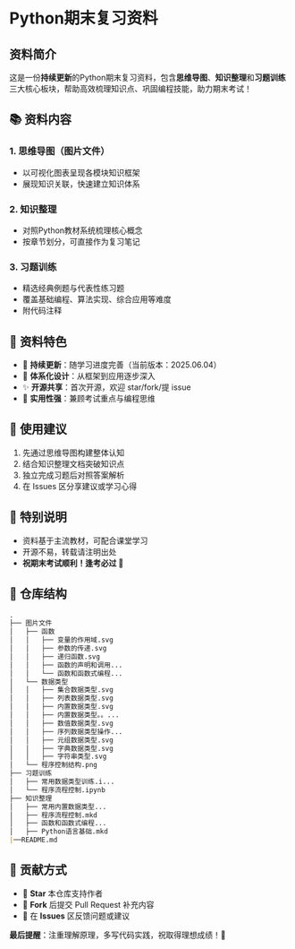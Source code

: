 # Python期末复习资料  

## 资料简介  
这是一份**持续更新**的Python期末复习资料，包含**思维导图**、**知识整理**和**习题训练**三大核心板块，帮助高效梳理知识点、巩固编程技能，助力期末考试！  


## 📚 资料内容  
### 1. 思维导图（图片文件）  
- 以可视化图表呈现各模块知识框架  
- 展现知识关联，快速建立知识体系  

### 2. 知识整理  
- 对照Python教材系统梳理核心概念    
- 按章节划分，可直接作为复习笔记  

### 3. 习题训练  
- 精选经典例题与代表性练习题  
- 覆盖基础编程、算法实现、综合应用等难度  
- 附代码注释  


## 🌟 资料特色  
- 📌 **持续更新**：随学习进度完善（当前版本：2025.06.04）  
- 🧩 **体系化设计**：从框架到应用逐步深入  
- ✨ **开源共享**：首次开源，欢迎 star/fork/提 issue  
- 📖 **实用性强**：兼顾考试重点与编程思维  


## 📝 使用建议  
1. 先通过思维导图构建整体认知  
2. 结合知识整理文档突破知识点  
3. 独立完成习题后对照答案解析  
4. 在 Issues 区分享建议或学习心得  


## 📢 特别说明  
- 资料基于主流教材，可配合课堂学习  
- 开源不易，转载请注明出处  
- **祝期末考试顺利！逢考必过 🎉**  


## 📁 仓库结构  
```markdown  
.
├── 图片文件
│   ├── 函数
│   │   ├── 变量的作用域.svg
│   │   ├── 参数的传递.svg
│   │   ├── 递归函数.svg
│   │   ├── 函数的声明和调用...
│   │   └── 函数和函数式编程...
│   └── 数据类型
│   │   ├── 集合数据类型.svg
│   │   ├── 列表数据类型.svg
│   │   ├── 内置数据类型.svg
│   │   ├── 内置数据类型。。...
│   │   ├── 数值数据类型.svg
│   │   ├── 序列数据类型操作...
│   │   ├── 元组数据类型.svg
│   │   ├── 字典数据类型.svg
│   │   ├── 字符串类型.svg
│   └── 程序控制结构.png
├── 习题训练
│   ├── 常用数据类型训练.i...
│   └── 程序流程控制.ipynb
├── 知识整理
│   ├── 常用内置数据类型...
│   ├── 程序流程控制.mkd
│   ├── 函数和函数式编程...
│   ├── Python语言基础.mkd
|──README.md
```  


## 🤝 贡献方式  
- 🌟 **Star** 本仓库支持作者  
- 🚀 **Fork** 后提交 Pull Request 补充内容  
- 📍 在 **Issues** 区反馈问题或建议  


**最后提醒**：注重理解原理，多写代码实践，祝取得理想成绩！🚀
